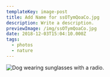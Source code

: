 ```yaml
---
templateKey: image-post
title: Add Name for ssOTymQoaCo.jpg
description: Write a description.
previewImage: /img/ssOTymQoaCo.jpg
date: 2018-12-03T15:04:10.000Z
tags:
  - photos
  - nature
---
```

![Dog wearing sunglasses with a radio.](/img/ssOTymQoaCo.jpg)
